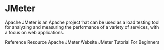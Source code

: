 # JMeter

Apache JMeter is an Apache project that can be used as a load testing tool for analyzing and measuring the performance of a variety of services, with a focus on web applications.

<ResourceGroupTitle>Reference Resource</ResourceGroupTitle>
<BadgeLink colorScheme='blue' badgeText='Official Website' href='https://jmeter.apache.org/'>Apache JMeter Website</BadgeLink>
<BadgeLink colorScheme='yellow' badgeText='Watch' href='https://www.youtube.com/watch?v=mXGcBvWYl-U'>JMeter Tutorial For Beginners</BadgeLink>